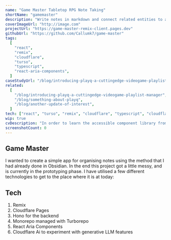 ```yaml
---
name: "Game Master Tabletop RPG Note Taking"
shortName: "gamemaster"
description: "Write notes in markdown and connect related entities to always find the note that you need."
coverImageUrl: "http://image.com"
projectUrl: "https://game-master-remix-client.pages.dev"
githubUrl: "https://github.com/Callumk7/game-master"
tags:
  [
    "react",
    "remix",
    "cloudflare",
    "turso",
    "typescript",
    "react-aria-components",
  ]
caseStudyUrl: "/blog/introducing-playq-a-cuttingedge-videogame-playlist-manager"
related:
  [
    "/blog/introducing-playq-a-cuttingedge-videogame-playlist-manager",
    "/blog/something-about-playq",
    "/blog/another-update-of-interest",
  ]
tech: ["react", "turso", "remix", "cloudflare", "typescript", "cloudflare"]
wip: true
cvDescription: "In order to learn the accessible component library from adobe, I created this project to combine various principles such as optimistic updates, serverless environments and monorepos."
screenshotCount: 0
---
```


## Game Master

I wanted to create a simple app for organising notes using the method that I had already done in Obsidian. In the end this project got a little messy, and is currently in the prototyping phase. I have utilised a few different technologies to get to the place where it is at today:

## Tech

1. Remix
2. Cloudflare Pages
3. Hono for the backend
4. Monorepo managed with Turborepo
5. React Aria Components
6. Cloudflare Ai to experiment with generative LLM features
